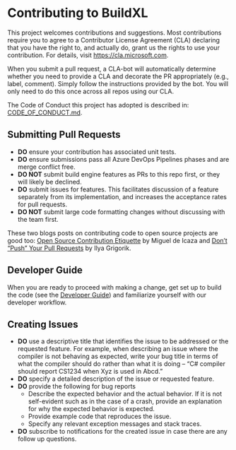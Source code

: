 # Contributing to BuildXL
This project welcomes contributions and suggestions. Most contributions require you to agree to a Contributor License Agreement (CLA) declaring that you have the right to, and actually do, grant us the rights to use your contribution. For details, visit https://cla.microsoft.com.

When you submit a pull request, a CLA-bot will automatically determine whether you need to provide a CLA and decorate the PR appropriately (e.g., label, comment). Simply follow the instructions provided by the bot. You will only need to do this once across all repos using our CLA.

The Code of Conduct this project has adopted is described in: [CODE_OF_CONDUCT.md](CODE_OF_CONDUCT.md).

## Submitting Pull Requests

- **DO** ensure your contribution has associated unit tests.
- **DO** ensure submissions pass all Azure DevOps Pipelines phases and are merge conflict free.
- **DO NOT** submit build engine features as PRs to this repo first, or they will likely be declined.
- **DO** submit issues for features. This facilitates discussion of a feature separately from its implementation, and increases the acceptance rates for pull requests.
- **DO NOT** submit large code formatting changes without discussing with the team first.

These two blogs posts on contributing code to open source projects are good too: [Open Source Contribution Etiquette](http://tirania.org/blog/archive/2010/Dec-31.html) by Miguel de Icaza and [Don’t “Push” Your Pull Requests](https://www.igvita.com/2011/12/19/dont-push-your-pull-requests/) by Ilya Grigorik.

## Developer Guide
When you are ready to proceed with making a change, get set up to build the code (see the [Developer Guide](Documentation/Wiki/DeveloperGuide.md)) and familiarize yourself with our developer workflow. 

## Creating Issues

- **DO** use a descriptive title that identifies the issue to be addressed or the requested feature. For example, when describing an issue where the compiler is not behaving as expected, write your bug title in terms of what the compiler should do rather than what it is doing – “C# compiler should report CS1234 when Xyz is used in Abcd.”
- **DO** specify a detailed description of the issue or requested feature.
- **DO** provide the following for bug reports
    - Describe the expected behavior and the actual behavior. If it is not self-evident such as in the case of a crash, provide an explanation for why the expected behavior is expected.
    - Provide example code that reproduces the issue.
    - Specify any relevant exception messages and stack traces.
- **DO** subscribe to notifications for the created issue in case there are any follow up questions.
